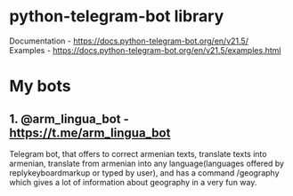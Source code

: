 # python-telegram-bot library
Documentation - https://docs.python-telegram-bot.org/en/v21.5/  
Examples - https://docs.python-telegram-bot.org/en/v21.5/examples.html
# My bots
## 1. @arm_lingua_bot - https://t.me/arm_lingua_bot  
Telegram bot, that offers to correct armenian texts, translate texts into armenian, translate from armenian into any language(languages offered by replykeyboardmarkup or typed by user), and has a command /geography which gives a lot of information about geography in a very fun way.
